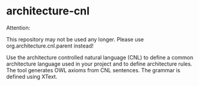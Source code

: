 # architecture-cnl
Attention:

This repository may not be used any longer. Please use org.architecture.cnl.parent instead!
  
Use the architecture controlled natural language (CNL) to define a common architecture language used in your project and to define architecture rules.
The tool generates OWL axioms from CNL sentences.
The grammar is defined using XText.
